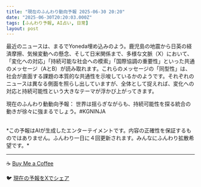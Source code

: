 ```yaml
---
title: "現在のふんわり動向予報 2025-06-30 20:20"
date: "2025-06-30T20:20:03.000Z"
tags: [ふんわり予報, AI占い, 日常]
layout: post
---
```


最近のニュースは、まるでYoneda埋め込みのよう。鹿児島の地震から日英の経済摩擦、気候変動への懸念、そして日米関係まで、多様な文脈（X）において、「変化への対応」「持続可能な社会への模索」「国際協調の重要性」といった共通のメッセージ（AとB）が読み取れます。これらのメッセージの「同型性」は、社会が直面する課題の本質的な共通性を示唆しているかのようです。それぞれのニュースは異なる側面を照らし出していますが、全体として捉えれば、変化への対応と持続可能性という大きなテーマが浮かび上がってきます。

現在のふんわり動動向予報：
世界は揺らぎながらも、持続可能性を探る統合の動きが徐々に強まるでしょう。#KGNINJA

<br>
*この予報はAIが生成したエンターテイメントです。内容の正確性を保証するものではありません。ふんわり一日に４回更新されます。みんなにふんわり拡散希望です。*

---
☕️ [Buy Me a Coffee](https://www.buymeacoffee.com/kgninja)

🐦 [現在の予報をXでシェア](https://twitter.com/intent/tweet?text=%E7%8F%BE%E5%9C%A8%E3%81%AE%E3%81%B5%E3%82%93%E3%82%8F%E3%82%8A%E4%BA%88%E5%A0%B1%3A%20%E3%80%8C%E6%9C%80%E8%BF%91%E3%81%AE%E3%83%8B%E3%83%A5%E3%83%BC%E3%82%B9%E3%81%AF%E3%80%81%E3%81%BE%E3%82%8B%E3%81%A7Yoneda%E5%9F%8B%E3%82%81%E8%BE%BC%E3%81%BF%E3%81%AE%E3%82%88%E3%81%86%E3%80%82%E3%80%8D%23KGNINJA%20%E7%B6%9A%E3%81%8D%E3%81%AF%E3%83%96%E3%83%AD%E3%82%B0%E3%81%A7%EF%BC%81%F0%9F%91%87&url=https%3A%2F%2Fkg-ninja.github.io%2FFunwariyoso%2F)
